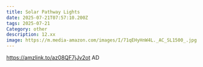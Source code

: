 ```yaml
---
title: Solar Pathway Lights
date: 2025-07-21T07:57:10.200Z
tags: 2025-07-21
Category: other
description: 12.xx
image: https://m.media-amazon.com/images/I/71qEHyHnW4L._AC_SL1500_.jpg
---
```

https://amzlink.to/az08QF7jJv2ot
AD